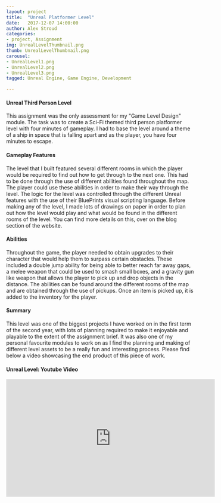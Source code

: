 ```yaml
---
layout: project
title:  "Unreal Platformer Level"
date:   2017-12-07 14:00:00
author: Alex Stroud
categories:
- project, Assignment
img: UnrealLevelThumbnail.png
thumb: UnrealLevelThumbnail.png
carousel:
- UnrealLevel1.png
- UnrealLevel2.png
- UnrealLevel3.png
tagged: Unreal Engine, Game Engine, Development

---
```


#### Unreal Third Person Level

This assignment was the only assessment for my "Game Level Design" module. The task was to create a Sci-Fi themed third person platformer level with four minutes of gameplay. I had to base the level around a theme of a ship in space that is falling apart and as the player, you have four minutes to escape.


#### Gameplay Features

The level that I built featured several different rooms in which the player would be required to find out how to get through to the next one. This had to be done through the use of different abilities found throughout the map. The player could use these abilities in order to make their way through the level. The logic for the level was controlled through the different Unreal features with the use of their BluePrints visual scripting language. Before making any of the level, I made lots of drawings on paper in order to plan out how the level would play and what would be found in the different rooms of the level. You can find more details on this, over on the blog section of the website.


#### Abilities

Throughout the game, the player needed to obtain upgrades to their character that would help them to surpass certain obstacles. These included a double jump ability for being able to better reach far away gaps, a melee weapon that could be used to smash small boxes, and a gravity gun like weapon that allows the player to pick up and drop objects in the distance.
The abilities can be found around the different rooms of the map and are obtained through the use of pickups. Once an item is picked up, it is added to the inventory for the player.


#### Summary
This level was one of the biggest projects I have worked on in the first term of the second year, with lots of planning required to make it enjoyable and playable to the extent of the assignment brief. It was also one of my personal favourite modules to work on as I find the planning and making of different level assets to be a really fun and interesting process. Please find below a video showcasing the end product of this piece of work.

#### Unreal Level: Youtube Video
<iframe width="560" height="315" src="https://www.youtube.com/embed/-dYbUKSuzzs" frameborder="0" allow="accelerometer; autoplay; encrypted-media; gyroscope; picture-in-picture" allowfullscreen></iframe>
